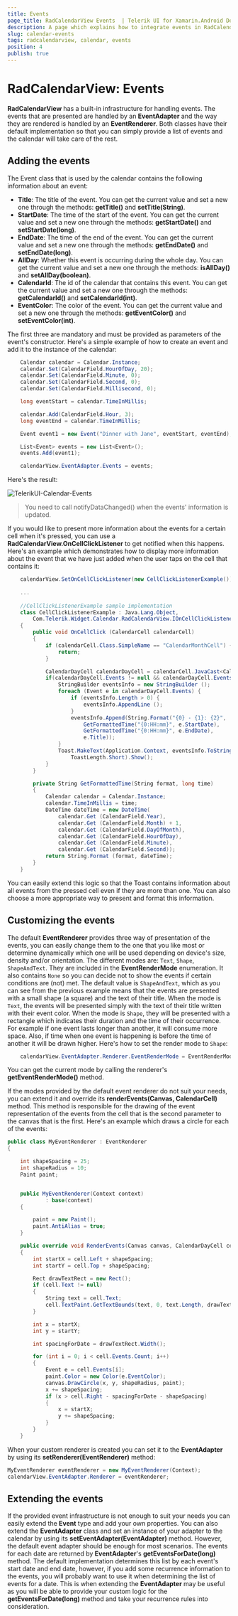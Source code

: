 ```yaml
---
title: Events
page_title: RadCalendarView Events  | Telerik UI for Xamarin.Android Documentation
description: A page which explains how to integrate events in RadCalendarView for Android.
slug: calendar-events
tags: radcalendarview, calendar, events
position: 4
publish: true
---
```


# RadCalendarView: Events

**RadCalendarView** has a built-in infrastructure for handling events. The events that are presented are handled by an **EventAdapter** and the way they are rendered is handled by an **EventRenderer**.
Both classes have their default implementation so that you can simply provide a list of events and the calendar will take care of the rest.

## Adding the events

The Event class that is used by the calendar contains the following information about an event:

* **Title**: The title of the event. You can get the current value and set a new one through the methods: **getTitle()** and **setTitle(String)**.
* **StartDate**: The time of the start of the event. You can get the current value and set a new one through the methods: **getStartDate()** and **setStartDate(long)**.
* **EndDate**: The time of the end of the event. You can get the current value and set a new one through the methods: **getEndDate()** and **setEndDate(long)**.
* **AllDay**: Whether this event is occurring during the whole day. You can get the current value and set a new one through the methods: **isAllDay()** and **setAllDay(boolean)**.
* **CalendarId**: The id of the calendar that contains this event. You can get the current value and set a new one through the methods: **getCalendarId()** and **setCalendarId(int)**.
* **EventColor**: The color of the event. You can get the current value and set a new one through the methods: **getEventColor()** and **setEventColor(int)**.

The first three are mandatory and must be provided as parameters of the event's constructor. Here's a simple example of how to create an event and add it to the instance of the calendar:


```C#
	Calendar calendar = Calendar.Instance;
	calendar.Set(CalendarField.HourOfDay, 20);
	calendar.Set(CalendarField.Minute, 0);
	calendar.Set(CalendarField.Second, 0);
	calendar.Set(CalendarField.Millisecond, 0);

	long eventStart = calendar.TimeInMillis;

	calendar.Add(CalendarField.Hour, 3);
	long eventEnd = calendar.TimeInMillis;

	Event event1 = new Event("Dinner with Jane", eventStart, eventEnd);

	List<Event> events = new List<Event>();
	events.Add(event1);

	calendarView.EventAdapter.Events = events;
```

Here's the result:

![TelerikUI-Calendar-Events](images/calendar-events-1.png "This is an example of RadCalendarView with one event.")

> You need to call notifyDataChanged() when the events' information is updated.

If you would like to present more information about the events for a certain cell when it's pressed, you can use a **RadCalendarView.OnCellClickListener** to get notified when this happens. Here's an example which demonstrates how to display more
information about the event that we have just added when the user taps on the cell that contains it:


```C#
	calendarView.SetOnCellClickListener(new CellClickListenerExample());
	
	...
	
	//CellClickListenerExample sample implementation
	class CellClickListenerExample : Java.Lang.Object, 
		Com.Telerik.Widget.Calendar.RadCalendarView.IOnCellClickListener
	{
		public void OnCellClick (CalendarCell calendarCell)
		{
			if (calendarCell.Class.SimpleName == "CalendarMonthCell") {
				return;
			}

			CalendarDayCell calendarDayCell = calendarCell.JavaCast<CalendarDayCell> ();
			if(calendarDayCell.Events != null && calendarDayCell.Events.Count > 0) {
				StringBuilder eventsInfo = new StringBuilder ();
				foreach (Event e in calendarDayCell.Events) {
					if (eventsInfo.Length > 0) {
						eventsInfo.AppendLine ();
					}
					eventsInfo.Append(String.Format("{0} - {1}: {2}",
						GetFormattedTime("{0:HH:mm}", e.StartDate),
						GetFormattedTime("{0:HH:mm}", e.EndDate),
						e.Title));
				}
				Toast.MakeText(Application.Context, eventsInfo.ToString(), 
					ToastLength.Short).Show();
			}
		}

		private String GetFormattedTime(String format, long time)
		{
			Calendar calendar = Calendar.Instance;
			calendar.TimeInMillis = time;
			DateTime dateTime = new DateTime(
				calendar.Get (CalendarField.Year), 
				calendar.Get (CalendarField.Month) + 1, 
				calendar.Get (CalendarField.DayOfMonth),
				calendar.Get (CalendarField.HourOfDay),
				calendar.Get (CalendarField.Minute),
				calendar.Get (CalendarField.Second));
			return String.Format (format, dateTime);
		}
	}
```

You can easily extend this logic so that the Toast contains information about all events from the pressed cell even if they are more than one. You can also choose a more appropriate way to present and format this information.

## Customizing the events

The default **EventRenderer** provides three way of presentation of the events, you can easily change them to the one that you like most or determine dynamically which one will be used depending on device's size, density and/or orientation.
The different modes are: `Text`, `Shape`, `ShapeAndText`. They are included in the **EventRenderMode** enumeration. It also contains `None` so you can decide not to show the events if certain conditions are (not) met.
The default value is `ShapeAndText`, which as you can see from the previous example means that the events are presented with a small shape (a square) and the text of their title. When the mode is `Text`, the events will be presented
simply with the text of their title written with their event color. When the mode is `Shape`, they will be presented with a rectangle which indicates their duration and the time of their occurrence. For example if one event
lasts longer than another, it will consume more space. Also, if time when one event is happening is before the time of another it will be drawn higher. Here's how to set the render mode to `Shape`:


```C#
	calendarView.EventAdapter.Renderer.EventRenderMode = EventRenderMode.Shape;
```

You can get the current mode by calling the renderer's **getEventRenderMode()** method.

If the modes provided by the default event renderer do not suit your needs, you can extend it and override its **renderEvents(Canvas, CalendarCell)** method. This method is responsible for the drawing of the event representation
of the events from the cell that is the second parameter to the canvas that is the first. Here's an example which draws a circle for each of the events:


```C#
public class MyEventRenderer : EventRenderer
{

    int shapeSpacing = 25;
    int shapeRadius = 10;
    Paint paint;


    public MyEventRenderer(Context context)
            : base(context)
    {

        paint = new Paint();
        paint.AntiAlias = true;
    }

    public override void RenderEvents(Canvas canvas, CalendarDayCell cell)
    {
        int startX = cell.Left + shapeSpacing;
        int startY = cell.Top + shapeSpacing;

        Rect drawTextRect = new Rect();
        if (cell.Text != null)
        {
            String text = cell.Text;
            cell.TextPaint.GetTextBounds(text, 0, text.Length, drawTextRect);
        }

        int x = startX;
        int y = startY;

        int spacingForDate = drawTextRect.Width();

        for (int i = 0; i < cell.Events.Count; i++)
        {
            Event e = cell.Events[i];
            paint.Color = new Color(e.EventColor);
            canvas.DrawCircle(x, y, shapeRadius, paint);
            x += shapeSpacing;
            if (x > cell.Right - spacingForDate - shapeSpacing)
            {
                x = startX;
                y += shapeSpacing;
            }
        }
    }
```

When your custom renderer is created you can set it to the **EventAdapter** by using its **setRenderer(EventRenderer)** method:


```C#
MyEventRenderer eventRenderer = new MyEventRenderer(Context);
calendarView.EventAdapter.Renderer = eventRenderer;
```

## Extending the events

If the provided event infrastructure is not enough to suit your needs you can easily extend the **Event** type and add your own properties.
You can also extend the **EventAdapter** class and set an instance of your adapter to the calendar by using its **setEventAdapter(EventAdapter)** method.
However, the default event adapter should be enough for most scenarios. The events for each date are returned by **EventAdapter**'s **getEventsForDate(long)** method. The default implementation
determines this list by each event's start date and end date, however, if you add some recurrence information to the events, you will probably want to use it when determining the list of events for a date.
This is when extending the **EventAdapter** may be useful as you will be able to provide your custom logic for the **getEventsForDate(long)** method and take your recurrence rules into consideration.
